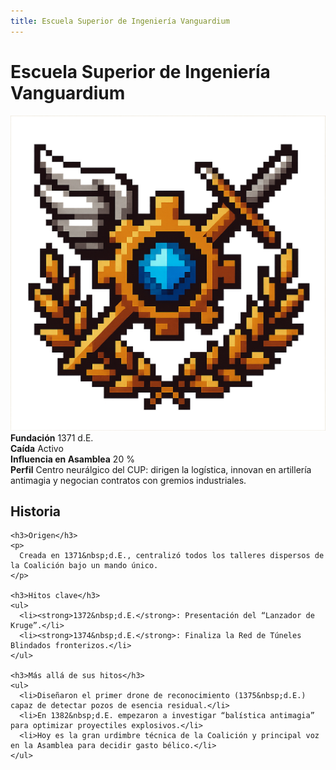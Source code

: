 ```yaml
---
title: Escuela Superior de Ingeniería Vanguardium
---
```


<div class="faccion-page coalicion">
  <h1 class="faccion-title">Escuela Superior de Ingeniería Vanguardium</h1>

  <!-- 1. Imagen centrada -->
  <div class="faccion-image">
    <img src="../../../other/images/coalicion/EscuelaSuperiorDeIngenieriaVanguardium.png" alt="Escuela Superior de Ingeniería Vanguardium">
  </div>

  <!-- 2. Metadatos en 2 columnas -->
  <div class="faccion-meta">
    <div class="meta-item">
      <strong>Fundación</strong>
      <span>1371&nbsp;d.E.</span>
    </div>
    <div class="meta-item">
      <strong>Caída</strong>
      <span>Activo</span>
    </div>
    <div class="meta-item">
      <strong>Influencia en Asamblea</strong>
      <span>20&nbsp;%</span>
    </div>
    <div class="meta-item meta-align">
      <strong>Perfil</strong>
      <span>
        Centro neurálgico del CUP: dirigen la logística, innovan en artillería antimagia y negocian contratos con gremios industriales.
      </span>
    </div>
  </div>

  <!-- 3. Sección Historia -->
  <div class="faccion-history">
    <h2>Historia</h2>

    <h3>Origen</h3>
    <p>
      Creada en 1371&nbsp;d.E., centralizó todos los talleres dispersos de la Coalición bajo un mando único.
    </p>

    <h3>Hitos clave</h3>
    <ul>
      <li><strong>1372&nbsp;d.E.</strong>: Presentación del “Lanzador de Kruge”.</li>
      <li><strong>1374&nbsp;d.E.</strong>: Finaliza la Red de Túneles Blindados fronterizos.</li>
    </ul>

    <h3>Más allá de sus hitos</h3>
    <ul>
      <li>Diseñaron el primer drone de reconocimiento (1375&nbsp;d.E.) capaz de detectar pozos de esencia residual.</li>
      <li>En 1382&nbsp;d.E. empezaron a investigar “balística antimagia” para optimizar proyectiles explosivos.</li>
      <li>Hoy es la gran urdimbre técnica de la Coalición y principal voz en la Asamblea para decidir gasto bélico.</li>
    </ul>
  </div>
</div>
